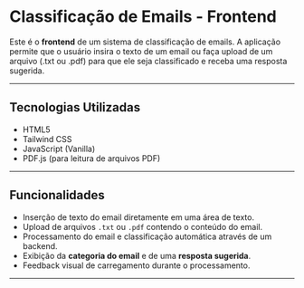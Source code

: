 # Classificação de Emails - Frontend

Este é o **frontend** de um sistema de classificação de emails. A aplicação permite que o usuário insira o texto de um email ou faça upload de um arquivo (.txt ou .pdf) para que ele seja classificado e receba uma resposta sugerida.

---

## Tecnologias Utilizadas

- HTML5
- Tailwind CSS
- JavaScript (Vanilla)
- PDF.js (para leitura de arquivos PDF)

---

## Funcionalidades

- Inserção de texto do email diretamente em uma área de texto.
- Upload de arquivos `.txt` ou `.pdf` contendo o conteúdo do email.
- Processamento do email e classificação automática através de um backend.
- Exibição da **categoria do email** e de uma **resposta sugerida**.
- Feedback visual de carregamento durante o processamento.

---


